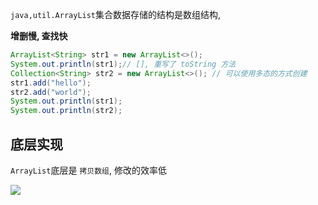 `java,util.ArrayList`集合数据存储的结构是数组结构, 

**增删慢, 查找快**



```java
ArrayList<String> str1 = new ArrayList<>();
System.out.println(str1);// [], 重写了 toString 方法
Collection<String> str2 = new ArrayList<>(); // 可以使用多态的方式创建
str1.add("hello");
str2.add("world");
System.out.println(str1);
System.out.println(str2);
```

## 底层实现

`ArrayList`底层是 `拷贝数组`, 修改的效率低

![](https://pic.superbed.cn/item/5da12399451253d178583029.jpg)





















